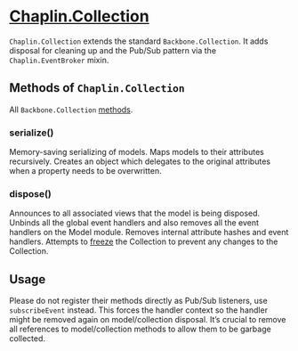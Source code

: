 # [Chaplin.Collection](../src/chaplin/models/collection.coffee)

`Chaplin.Collection` extends the standard `Backbone.Collection`. It adds disposal for cleaning up and the Pub/Sub pattern via the `Chaplin.EventBroker` mixin.

## Methods of `Chaplin.Collection`
All `Backbone.Collection` [methods](http://backbonejs.org/#Collection).

### serialize()
Memory-saving serializing of models. Maps models to their attributes recursively. Creates an object which delegates to the original attributes when a property needs to be overwritten.

### dispose()
Announces to all associated views that the model is being disposed. Unbinds all the global event handlers and also removes all the event handlers on the Model module. Removes internal attribute hashes and event handlers. Attempts to [freeze](https://developer.mozilla.org/en/JavaScript/Reference/Global_Objects/Object/freeze) the Collection to prevent any changes to the Collection.

## Usage
Please do not register their methods directly as Pub/Sub listeners, use `subscribeEvent` instead. This forces the handler context so the handler might be removed again on model/collection disposal. It’s crucial to remove all references to model/collection methods to allow them to be garbage collected.
